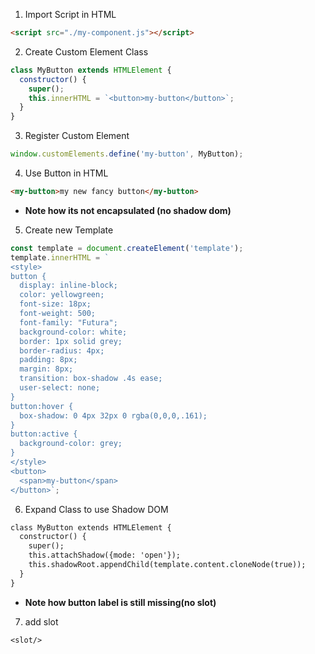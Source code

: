 1. Import Script in HTML

```html
<script src="./my-component.js"></script>
```
2. Create Custom Element Class
```js
class MyButton extends HTMLElement {
  constructor() {
    super();
    this.innerHTML = `<button>my-button</button>`;
  }
}
```
3. Register Custom Element
```js
window.customElements.define('my-button', MyButton);
```

4. Use Button in HTML
```html
<my-button>my new fancy button</my-button>
```

* **Note how its not encapsulated (no shadow dom)**

5. Create new Template
```js
const template = document.createElement('template');
template.innerHTML = `
<style>
button {
  display: inline-block;
  color: yellowgreen;
  font-size: 18px;
  font-weight: 500;
  font-family: "Futura";
  background-color: white;
  border: 1px solid grey;
  border-radius: 4px;
  padding: 8px;
  margin: 8px;
  transition: box-shadow .4s ease;
  user-select: none;
}
button:hover {
  box-shadow: 0 4px 32px 0 rgba(0,0,0,.161);
}
button:active {
  background-color: grey;
}
</style>
<button>
  <span>my-button</span>
</button>`;
```

6. Expand Class to use Shadow DOM
```html
class MyButton extends HTMLElement {
  constructor() {
    super();
    this.attachShadow({mode: 'open'});
    this.shadowRoot.appendChild(template.content.cloneNode(true));
  }
}
```

* **Note how button label is still missing(no slot)**
7. add slot
```
<slot/>
```